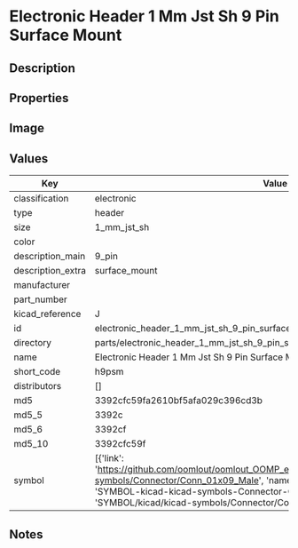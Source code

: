 # Electronic Header 1 Mm Jst Sh 9 Pin Surface Mount

## Description

## Properties


## Image


## Values

| Key | Value |
| --- | --- |
| classification | electronic |
| type | header |
| size | 1_mm_jst_sh |
| color |  |
| description_main | 9_pin |
| description_extra | surface_mount |
| manufacturer |  |
| part_number |  |
| kicad_reference | J |
| id | electronic_header_1_mm_jst_sh_9_pin_surface_mount |
| directory | parts/electronic_header_1_mm_jst_sh_9_pin_surface_mount |
| name | Electronic Header 1 Mm Jst Sh 9 Pin Surface Mount |
| short_code | h9psm |
| distributors | [] |
| md5 | 3392cfc59fa2610bf5afa029c396cd3b |
| md5_5 | 3392c |
| md5_6 | 3392cf |
| md5_10 | 3392cfc59f |
| symbol | [{'link': 'https://github.com/oomlout/oomlout_OOMP_eda_V2/tree/main/SYMBOL/kicad/kicad-symbols/Connector/Conn_01x09_Male', 'name': 'Connector : Conn_01x09_Male', 'id': 'SYMBOL-kicad-kicad-symbols-Connector-Conn_01x09_Male', 'directory': 'SYMBOL/kicad/kicad-symbols/Connector/Conn_01x09_Male/'}] |

## Notes


